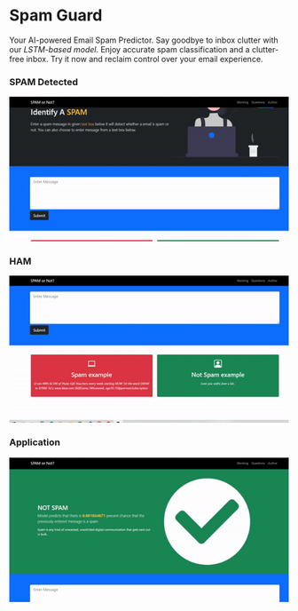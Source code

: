 # Spam Guard

Your AI-powered Email Spam Predictor. Say goodbye to inbox clutter with our _LSTM-based model_. Enjoy accurate spam classification and a clutter-free inbox. Try it now and reclaim control over your email experience.


### SPAM Detected

![](https://raw.githubusercontent.com/Berengarius13/Spam-prediction/6c1cb618c22d0cfda8b87accdeed4fc70e66cf73/assets/spam_detected.gif )

### HAM



![](https://raw.githubusercontent.com/Berengarius13/Spam-prediction/main/assets/success.gif)

### Application



![](https://raw.githubusercontent.com/Berengarius13/Spam-prediction/main/assets/web_page.gif)



